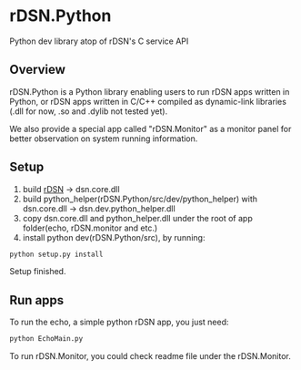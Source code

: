 # rDSN.Python
Python dev library atop of rDSN's C service API

## Overview
rDSN.Python is a Python library enabling users to run rDSN apps written in Python, or rDSN apps written in C/C++ compiled as dynamic-link libraries (.dll for now, .so and .dylib not tested yet). 

We also provide a special app called "rDSN.Monitor" as a monitor panel for better observation on system running information.

## Setup
1. build [rDSN](https://github.com/imzhenyu/rDSN) -> dsn.core.dll
2. build python_helper(rDSN.Python/src/dev/python_helper) with dsn.core.dll -> dsn.dev.python_helper.dll 
3. copy dsn.core.dll and python_helper.dll under the root of app folder(echo, rDSN.monitor and etc.)
4. install python dev(rDSN.Python/src), by running:
```bash
python setup.py install
```
Setup finished.

## Run apps
To run the echo, a simple python rDSN app, you just need:
```bash
python EchoMain.py
```

To run rDSN.Monitor, you could check readme file under the rDSN.Monitor.
